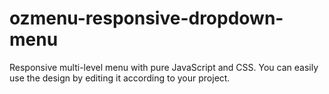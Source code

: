# ozmenu-responsive-dropdown-menu
Responsive multi-level menu with pure JavaScript and CSS. You can easily use the design by editing it according to your project.
